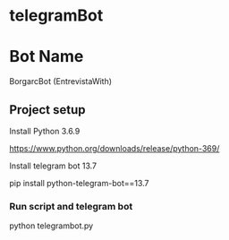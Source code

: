 # telegramBot

# Bot Name

BorgarcBot (EntrevistaWith)

## Project setup

Install Python 3.6.9

https://www.python.org/downloads/release/python-369/

Install telegram bot 13.7

pip install python-telegram-bot==13.7

### Run script and telegram bot

python telegrambot.py

